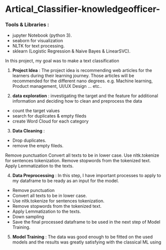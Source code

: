 # Artical_Classifier-knowledgeofficer-


<h3 align="left">Tools & Libraries :</h3>

- jupyter Notebook (python 3).
- seaborn for visualization
- NLTK for text processing.
- sklearn (Logistic Regression & Naive Bayes & LinearSVC).

<p align="left"> In this project, my goal was to make a text classification </p>

1. **Project Idea** : The project idea is recommending web articles for the learners during their learning journey. Those articles will be recommended for the different nano degrees. e.g. Machine learning, Product management, UI/UX Design ... etc..

2. **data exploration** : investigating the target and the feature for additional information and deciding how to clean and preprocess the data
- count the target values
- search for duplicates & empty fileds
- create Word Cloud for each category 

3. **Data Cleaning** : 
- Drop duplicates.
- remove the empty fileds.

Remove punctuation
Convert all texts to be in lower case.
Use nltk.tokenize for sentences tokenization.
Remove stopwords from the tokenized text.
Apply Lemmatization to the texts.

4. **Data Preprocessing**  : In this step, I have important processes to apply to my dataframe to be ready as an input for the model.
- Remove punctuation
- Convert all texts to be in lower case.
- Use nltk.tokenize for sentences tokenization.
- Remove stopwords from the tokenized text.
- Apply Lemmatization to the texts.
- Down sampling
- Save the final processed dataframe to be used in the next step of Model Training.

5. **Model Training** : The data was good enough to be fitted on the used models and the results was greatly satisfying with the classical ML using 
